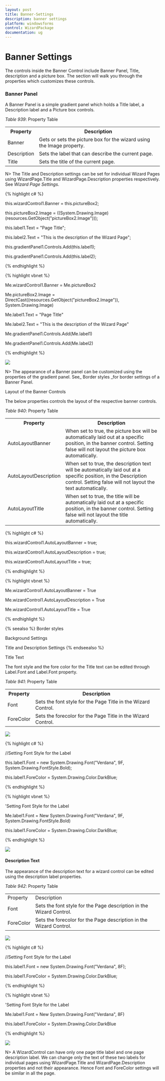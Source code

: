 ```yaml
---
layout: post
title: Banner-Settings
description: banner settings
platform: windowsforms
control: WizardPackage 
documentation: ug
---
```


# Banner Settings

The controls inside the Banner Control include Banner Panel, Title, description and a picture box. The section will walk you through the properties which customizes these controls.

### Banner Panel

A Banner Panel is a simple gradient panel which holds a Title label, a Description label and a Picture box controls. 

_Table_ _939_: Property Table

<table>
<tr>
<th>
Property</th><th>
Description</th></tr>
<tr>
<td>
Banner</td><td>
Gets or sets the picture box for the wizard using the Image property.</td></tr>
<tr>
<td>
Description</td><td>
Sets the label that can describe the current page.</td></tr>
<tr>
<td>
Title</td><td>
Sets the title of the current page.</td></tr>
</table>

N> The Title and Description settings can be set for individual Wizard Pages using WizardPage.Title and WizardPage.Description properties respectively. See _Wizard Page Settings_.

{% highlight c# %}



this.wizardControl1.Banner = this.pictureBox2;

this.pictureBox2.Image = ((System.Drawing.Image)(resources.GetObject("pictureBox2.Image")));

this.label1.Text = "Page Title";

this.label2.Text = "This is the description of the Wizard Page";

this.gradientPanel1.Controls.Add(this.label1);

this.gradientPanel1.Controls.Add(this.label2);

{% endhighlight %}

{% highlight vbnet %}



Me.wizardControl1.Banner = Me.pictureBox2 

Me.pictureBox2.Image = DirectCast((resources.GetObject("pictureBox2.Image")), System.Drawing.Image) 

Me.label1.Text = "Page Title" 

Me.label2.Text = "This is the description of the Wizard Page" 

Me.gradientPanel1.Controls.Add(Me.label1) 

Me.gradientPanel1.Controls.Add(Me.label2)

{% endhighlight %}

![](Wizard-Package_images/Wizard-Package_img9.jpeg)



N> The appearance of a Banner panel can be customized using the properties of the gradient panel. See_ Border styles _for border settings of a Banner Panel.

Layout of the Banner Controls

The below properties controls the layout of the respective banner controls.

_Table_ _940_: Property Table

<table>
<tr>
<th>
Property</th><th>
Description</th></tr>
<tr>
<td>
AutoLayoutBanner</td><td>
When set to true, the picture box will be automatically laid out at a specific position, in the banner control. Setting false will not layout the picture box automatically.</td></tr>
<tr>
<td>
AutoLayoutDescription</td><td>
When set to true, the description text will be automatically laid out at a specific position, in the Description control. Setting false will not layout the text automatically.</td></tr>
<tr>
<td>
AutoLayoutTitle</td><td>
When set to true, the title will be automatically laid out at a specific position, in the banner control. Setting false will not layout the title automatically.</td></tr>
</table>


{% highlight c# %}



this.wizardControl1.AutoLayoutBanner = true;

this.wizardControl1.AutoLayoutDescription = true;

this.wizardControl1.AutoLayoutTitle = true;

{% endhighlight %}

{% highlight vbnet %}



Me.wizardControl1.AutoLayoutBanner = True

Me.wizardControl1.AutoLayoutDescription = True

Me.wizardControl1.AutoLayoutTitle = True

{% endhighlight %}

{% seealso %}
Border styles

Background Settings

Title and Description Settings 
{% endseealso %}



Title Text

The font style and the fore color for the Title text can be edited through Label.Font and Label.Font property.

_Table_ _941_: Property Table

<table>
<tr>
<th>
Property</th><th>
Description</th	></tr>
<tr>
<td>
Font</td><td>
Sets the font style for the Page Title in the Wizard Control.</td></tr>
<tr>
<td>
ForeColor</td><td>
Sets the forecolor for the Page Title in the Wizard Control.</td></tr>
</table>


![](Wizard-Package_images/Wizard-Package_img11.jpeg)



{% highlight c# %}



//Setting Font Style for the Label

this.label1.Font = new System.Drawing.Font("Verdana", 9F, System.Drawing.FontStyle.Bold);

this.label1.ForeColor = System.Drawing.Color.DarkBlue;

{% endhighlight %}

{% highlight vbnet %}



'Setting Font Style for the Label

Me.label1.Font = New System.Drawing.Font("Verdana", 9F, System.Drawing.FontStyle.Bold)

this.label1.ForeColor = System.Drawing.Color.DarkBlue;

{% endhighlight %}

![](Wizard-Package_images/Wizard-Package_img12.jpeg)



#### Description Text

The appearance of the description text for a wizard control can be edited using the description label properties.

_Table_ _942_: Property Table

<table>
<tr>
<td>
Property</td><td>
Description</td></tr>
<tr>
<td>
Font</td><td>
Sets the font style for the Page description in the Wizard Control.</td></tr>
<tr>
<td>
ForeColor</td><td>
Sets the forecolor for the Page description in the Wizard Control.</td></tr>
</table>


![](Wizard-Package_images/Wizard-Package_img13.jpeg)



{% highlight c# %}



//Setting Font Style for the Label

this.label1.Font = new System.Drawing.Font("Verdana", 8F);

this.label1.ForeColor = System.Drawing.Color.DarkBlue;

{% endhighlight %}

{% highlight vbnet %}



'Setting Font Style for the Label

Me.label1.Font = New System.Drawing.Font("Verdana", 8F)

this.label1.ForeColor = System.Drawing.Color.DarkBlue

{% endhighlight %}


![](Wizard-Package_images/Wizard-Package_img14.jpeg)



N> A WizardControl can have only one page title label and one page description label. We can change only the text of these two labels for individual pages using WizardPage.Title and WizardPage.Description properties and not their appearance. Hence Font and ForeColor settings will be similar in all the page.

